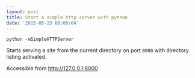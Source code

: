 ```yaml
---
layout: post
title: Start a simple http server with python
date: '2015-05-23 00:05:04'
---
```


`python -mSimpleHTTPServer`

Starts serving a site from the current directory on port `8000` with directory listing activated.

Accessible from http://127.0.0.1:8000
